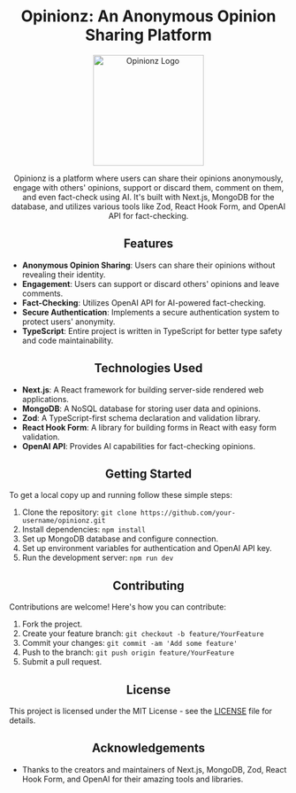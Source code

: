 <h1 align="center">Opinionz: An Anonymous Opinion Sharing Platform</h1>

<p align="center">
  <img src="opinionz_logo.png" alt="Opinionz Logo" width="200"/>
</p>

<p align="center">Opinionz is a platform where users can share their opinions anonymously, engage with others' opinions, support or discard them, comment on them, and even fact-check using AI. It's built with Next.js, MongoDB for the database, and utilizes various tools like Zod, React Hook Form, and OpenAI API for fact-checking.</p>

<h2 align="center">Features</h2>

- **Anonymous Opinion Sharing**: Users can share their opinions without revealing their identity.
- **Engagement**: Users can support or discard others' opinions and leave comments.
- **Fact-Checking**: Utilizes OpenAI API for AI-powered fact-checking.
- **Secure Authentication**: Implements a secure authentication system to protect users' anonymity.
- **TypeScript**: Entire project is written in TypeScript for better type safety and code maintainability.

<h2 align="center">Technologies Used</h2>

- **Next.js**: A React framework for building server-side rendered web applications.
- **MongoDB**: A NoSQL database for storing user data and opinions.
- **Zod**: A TypeScript-first schema declaration and validation library.
- **React Hook Form**: A library for building forms in React with easy form validation.
- **OpenAI API**: Provides AI capabilities for fact-checking opinions.

<h2 align="center">Getting Started</h2>

To get a local copy up and running follow these simple steps:

1. Clone the repository: `git clone https://github.com/your-username/opinionz.git`
2. Install dependencies: `npm install`
3. Set up MongoDB database and configure connection.
4. Set up environment variables for authentication and OpenAI API key.
5. Run the development server: `npm run dev`

<h2 align="center">Contributing</h2>

Contributions are welcome! Here's how you can contribute:

1. Fork the project.
2. Create your feature branch: `git checkout -b feature/YourFeature`
3. Commit your changes: `git commit -am 'Add some feature'`
4. Push to the branch: `git push origin feature/YourFeature`
5. Submit a pull request.

<h2 align="center">License</h2>

This project is licensed under the MIT License - see the [LICENSE](LICENSE) file for details.

<h2 align="center">Acknowledgements</h2>

- Thanks to the creators and maintainers of Next.js, MongoDB, Zod, React Hook Form, and OpenAI for their amazing tools and libraries.
